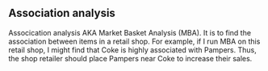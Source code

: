 ## Association analysis
Assocication analysis AKA Market Basket Analysis (MBA). It is to find the association between items in a retail shop.  For example, if I run MBA on this retail shop, I might find that Coke is highly associated with Pampers.  Thus, the shop retailer should place Pampers near Coke to increase their sales.


